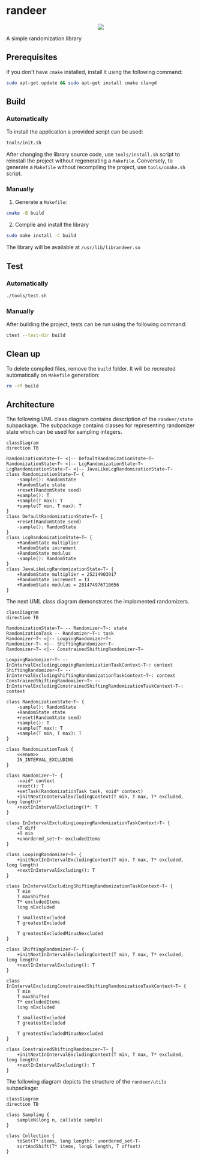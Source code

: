 # randeer

<p align="center">
    <img src="assets/images/logo.png"/>
</p>

A simple randomization library

## Prerequisites

If you don't have `cmake` installed, install it using the following command:

```sh
sudo apt-get update && sudo apt-get install cmake clangd
```

## Build

### Automatically

To install the application a provided script can be used:

```sh
tools/init.sh
```

After changing the library source code, use `tools/install.sh` script to reinstall the project without regenerating a `Makefile`. Conversely, to generate a `Makefile` without recompiling the project, use `tools/cmake.sh` script.

### Manually

1. Generate a `Makefile`:

```sh
cmake -B build
```

2. Compile and install the library

```sh
sudo make install -C build
```

The library will be available at `/usr/lib/librandeer.so`

## Test

### Automatically

```sh
./tools/test.sh
```

### Manually

After building the project, tests can be run using the following command:

```sh
ctest --test-dir build
```

## Clean up

To delete compiled files, remove the `build` folder. It will be recreated automatically on `Makefile` generation:

```sh
rm -rf build
```

## Architecture

The following UML class diagram contains description of the `randeer/state` subpackage. The subpackage contains classes for representing randomizer state which can be used for sampling integers.

```mermaid
classDiagram
direction TB

RandomizationState~T~ <|-- DefaultRandomizationState~T~
RandomizationState~T~ <|-- LcgRandomizationState~T~
LcgRandomizationState~T~ <|-- JavaLikeLcgRandomizationState~T~
class RandomizationState~T~ {
    -sample(): RandomState
    +RandomState state
    +reset(RandomState seed)
    +sample(): T
    +sample(T max): T
    +sample(T min, T max): T
}
class DefaultRandomizationState~T~ {
    +reset(RandomState seed)
    -sample(): RandomState
}
class LcgRandomizationState~T~ {
    +RandomState multiplier
    +RandomState increment
    +RandomState modulus
    -sample(): RandomState
}
class JavaLikeLcgRandomizationState~T~ {
    +RandomState multiplier = 25214903917
    +RandomState increment = 11
    +RandomState modulus = 281474976710656
}
```

The next UML class diagram demonstrates the implamented randomizers.

```mermaid
classDiagram
direction TB

RandomizationState~T~ -- Randomizer~T~: state
RandomizationTask -- Randomizer~T~: task
Randomizer~T~ <|-- LoopingRandomizer~T~
Randomizer~T~ <|-- ShiftingRandomizer~T~
Randomizer~T~ <|-- ConstrainedShiftingRandomizer~T~

LoopingRandomizer~T~ -- InIntervalExcludingLoopingRandomizationTaskContext~T~: context
ShiftingRandomizer~T~ -- InIntervalExcludingShiftingRandomizationTaskContext~T~: context
ConstrainedShiftingRandomizer~T~ -- InIntervalExcludingConstrainedShiftingRandomizationTaskContext~T~: context

class RandomizationState~T~ {
    -sample(): RandomState
    +RandomState state
    +reset(RandomState seed)
    +sample(): T
    +sample(T max): T
    +sample(T min, T max): T
}

class RandomizationTask {
    <<enum>>
    IN_INTERVAL_EXCLUDING
}

class Randomizer~T~ {
    -void* context
    +next(): T
    +setTask(RandomizationTask task, void* context)
    +initNextInIntervalExcludingContext(T min, T max, T* excluded, long length)*
    +nextInIntervalExcluding()*: T
}

class InIntervalExcludingLoopingRandomizationTaskContext~T~ {
    +T diff
    +T min
    +unordered_set~T~ excludedItems
}

class LoopingRandomizer~T~ {
    +initNextInIntervalExcludingContext(T min, T max, T* excluded, long length)
    +nextInIntervalExcluding(): T
}

class InIntervalExcludingShiftingRandomizationTaskContext~T~ {
    T min
    T maxShifted
    T* excludedItems
    long nExcluded

    T smallestExcluded
    T greatestExcluded

    T greatestExcludedMinusNexcluded
}

class ShiftingRandomizer~T~ {
    +initNextInIntervalExcludingContext(T min, T max, T* excluded, long length)
    +nextInIntervalExcluding(): T
}

class InIntervalExcludingConstrainedShiftingRandomizationTaskContext~T~ {
    T min
    T maxShifted
    T* excludedItems
    long nExcluded

    T smallestExcluded
    T greatestExcluded

    T greatestExcludedMinusNexcluded
}

class ConstrainedShiftingRandomizer~T~ {
    +initNextInIntervalExcludingContext(T min, T max, T* excluded, long length)
    +nextInIntervalExcluding(): T
}
```

The following diagram depicts the structure of the `randeer/utils` subpackage:

```mermaid
classDiagram
direction TB

class Sampling {
    sampleN(long n, callable sample)
}

class Collection {
    toSet(T* items, long length): unordered_set~T~
    sortAndShift(T* items, long& length, T offset)
}
```
